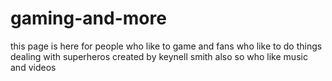 # gaming-and-more
this page is here for people who like to game and fans who like to do things dealing with superheros created by keynell smith also so who like music and videos
